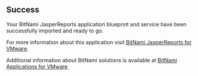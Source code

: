 [BitNami Applications for VMware]: http://bitnami.org/vmware "BitNami Applications for VMware"
[BitNami JasperReports for VMware]: http://bitnami.org/vmware/jasperserver "JasperReports Gallery for VMware"


## Success
Your BitNami JasperReports application blueprint and service have been successfully imported and ready to go.

For more information about this application visit [BitNami JasperReports for VMware].

Additional information about BitNami solutions is available at [BitNami Applications for VMware].


